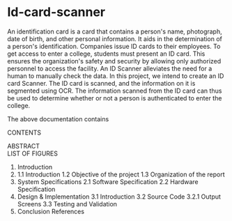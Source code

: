 # Id-card-scanner
An identification card is a card that contains a person's name, photograph, date of birth, and other personal information. 
It aids in the determination of a person's identification.
Companies issue ID cards to their employees. To get access to enter a college, students must present an ID card. 
This ensures the organization's safety and security by allowing only authorized personnel to access the facility.
An ID Scanner alleviates the need for a human to manually check the data.
In this project, we intend to create an ID card Scanner. The ID card is scanned, and the information on it is segmented using OCR. 
The information scanned from the ID card can thus be used to determine whether or not a person is authenticated to enter the college.

The above documentation contains

CONTENTS

ABSTRACT	
LIST OF FIGURES
1.	Introduction
2.	1.1 Introduction
1.2 Objective of the project
1.3 Organization of the report
2. System Specifications
2.1 Software Specification
2.2 Hardware Specification
3. Design & Implementation
3.1 Introduction
3.2 Source Code
3.2.1 Output Screens
3.3 Testing and Validation
4. Conclusion
References







